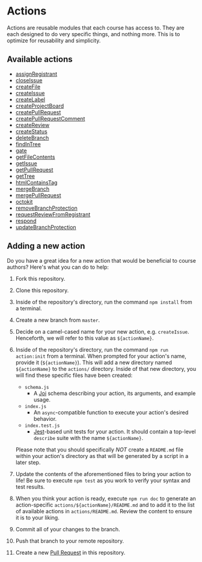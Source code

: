 # Actions

Actions are reusable modules that each course has access to. They are each designed to do very specific things, and nothing more. This is to optimize for reusability and simplicity.

## Available actions

<!-- START_ACTIONS_LIST -->
- [assignRegistrant](./assignRegistrant)
- [closeIssue](./closeIssue)
- [createFile](./createFile)
- [createIssue](./createIssue)
- [createLabel](./createLabel)
- [createProjectBoard](./createProjectBoard)
- [createPullRequest](./createPullRequest)
- [createPullRequestComment](./createPullRequestComment)
- [createReview](./createReview)
- [createStatus](./createStatus)
- [deleteBranch](./deleteBranch)
- [findInTree](./findInTree)
- [gate](./gate)
- [getFileContents](./getFileContents)
- [getIssue](./getIssue)
- [getPullRequest](./getPullRequest)
- [getTree](./getTree)
- [htmlContainsTag](./htmlContainsTag)
- [mergeBranch](./mergeBranch)
- [mergePullRequest](./mergePullRequest)
- [octokit](./octokit)
- [removeBranchProtection](./removeBranchProtection)
- [requestReviewFromRegistrant](./requestReviewFromRegistrant)
- [respond](./respond)
- [updateBranchProtection](./updateBranchProtection)

<!-- END_ACTIONS_LIST -->

## Adding a new action

Do you have a great idea for a new action that would be beneficial to course authors?
Here's what you can do to help:

1. Fork this repository.
2. Clone this repository.
3. Inside of the repository's directory, run the command `npm install` from a terminal.
4. Create a new branch from `master`.
5. Decide on a camel-cased name for your new action, e.g. `createIssue`.
  Henceforth, we will refer to this value as `${actionName}`.
6. Inside of the repository's directory, run the command `npm run action:init` from a terminal.
  When prompted for your action's name, provide it (`${actionName}`).
  This will add a new directory named `${actionName}` to the `actions/` directory.
  Inside of that new directory, you will find these specific files have been created:
    - `schema.js`
        - A [Joi](https://github.com/hapijs/joi) schema describing your action, its arguments, and example usage.
    - `index.js`
        - An `async`-compatible function to execute your action's desired behavior.
    - `index.test.js`
        - [Jest](https://jestjs.io/)-based unit tests for your action.
          It should contain a top-level `describe` suite with the name `${actionName}`.

    Please note that you should specifically _NOT_ create a `README.md` file within your
    action's directory as that will be generated by a script in a later step.

7. Update the contents of the aforementioned files to bring your action to life!
  Be sure to execute `npm test` as you work to verify your syntax and test results.
8. When you think your action is ready, execute `npm run doc` to generate an action-specific `actions/${actionName}/README.md` and to add it to the list of available actions in `actions/README.md`. Review the content to ensure it is to your liking.
9. Commit all of your changes to the branch.
10. Push that branch to your remote repository.
11. Create a new [Pull Request](https://github.com/github/learning-lab-components/pulls) in this repository.
